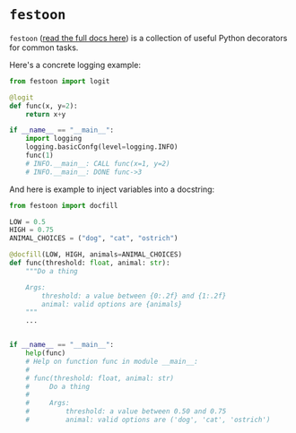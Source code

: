 # `festoon`

`festoon` ([read the full docs here](https://notmatthancock.github.io/festoon/)) is a collection of useful Python decorators for common tasks.

Here's a concrete logging example:

```python
from festoon import logit

@logit
def func(x, y=2):
    return x+y

if __name__ == "__main__":
    import logging
    logging.basicConfg(level=logging.INFO)
    func(1)
    # INFO.__main__: CALL func(x=1, y=2)
    # INFO.__main__: DONE func->3
```

And here is example to inject variables into a docstring:

```python
from festoon import docfill

LOW = 0.5
HIGH = 0.75
ANIMAL_CHOICES = ("dog", "cat", "ostrich")

@docfill(LOW, HIGH, animals=ANIMAL_CHOICES)
def func(threshold: float, animal: str):
    """Do a thing

    Args:
        threshold: a value between {0:.2f} and {1:.2f}
        animal: valid options are {animals}
    """
    ...


if __name__ == "__main__":
    help(func)
    # Help on function func in module __main__:
    # 
    # func(threshold: float, animal: str)
    #     Do a thing
    # 
    #     Args:
    #         threshold: a value between 0.50 and 0.75
    #         animal: valid options are ('dog', 'cat', 'ostrich')
```
